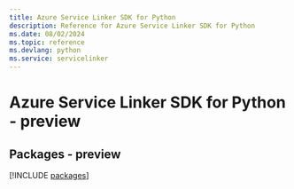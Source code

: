 ```yaml
---
title: Azure Service Linker SDK for Python
description: Reference for Azure Service Linker SDK for Python
ms.date: 08/02/2024
ms.topic: reference
ms.devlang: python
ms.service: servicelinker
---
```

# Azure Service Linker SDK for Python - preview
## Packages - preview
[!INCLUDE [packages](service-linker-index.md)]